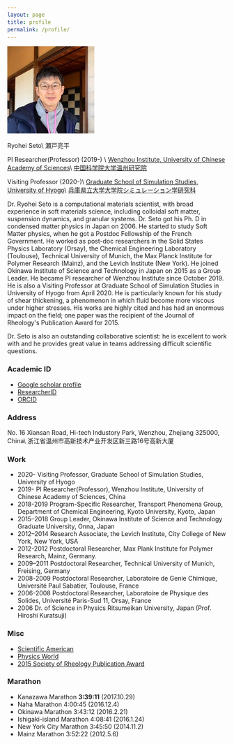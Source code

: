 ```yaml
---
layout: page
title: profile
permalink: /profile/
---
```

![R.Seto](/assets/img/seto.jpeg)


Ryohei Seto\\
瀬戸亮平

PI Researcher(Professor) (2019-) \\
[Wenzhou Institute, University of Chinese Academy of Sciences](http://www.wibe.ac.cn)\\
[中国科学院大学温州研究院](http://www.wibe.ac.cn)

Visiting Professor (2020-)\\
[Graduate School of Simulation Studies, University of Hyogo](http://www.simulation-studies.org)\\
[兵庫県立大学大学院シミュレーション学研究科](http://www.simulation-studies.org)


Dr. Ryohei Seto is a computational materials scientist, with broad experience in soft materials science, including colloidal soft matter, suspension dynamics, and granular systems. Dr. Seto got his Ph. D in condensed matter physics in Japan on 2006. He started to study Soft Matter physics, when he got a Postdoc Fellowship of the French Government. He worked as post-doc researchers
in the Solid States Physics Laboratory (Orsay), the Chemical Engineering Laboratory (Toulouse),
Technical University of Munich, the Max Planck Institute for Polymer Research (Mainz),
and the Levich Institute (New York). He joined Okinawa Institute of Science and Technology in Japan on 2015 as a Group Leader. He became PI researcher of Wenzhou Institute since October 2019. He is also a Visiting Professor at Graduate School of Simulation Studies in University of Hyogo from April 2020.
He is particularly known for his study of shear thickening, a phenomenon in which fluid become more viscous under higher stresses. His works are highly cited and has had an enormous impact on the field; one paper was the recipient of the Journal of Rheology's Publication Award for 2015.











Dr. Seto is also an outstanding collaborative scientist: he is excellent to work with and he provides great value in teams addressing difficult scientific questions.




### Academic ID
- [Google scholar profile](https://scholar.google.co.jp/citations?hl=ja&user=0V-BankAAAAJ)
- [ResearcherID](http://www.researcherid.com/rid/E-3275-2014)
- [ORCID](http://orcid.org/0000-0002-4099-034X)

### Address

No. 16 Xiansan Road, Hi-tech Industory Park, Wenzhou, Zhejiang 325000, China\\
浙江省温州市高新技术产业开发区新三路16号高新大厦

### Work
- 2020-  Visiting Professor, Graduate School of Simulation Studies, University of Hyogo
- 2019-  PI Researcher(Professor), Wenzhou Institute, University of Chinese Academy of Sciences, China
- 2018-2019 Program-Specific Researcher, Transport Phenomena Group, Department of Chemical Engineering, Kyoto University, Kyoto, Japan
- 2015–2018 Group Leader, Okinawa Institute of Science and Technology Graduate University,
Onna, Japan
- 2012–2014 Research Associate, the Levich Institute, City College of New York, New York, USA
- 2012-2012 Postdoctoral Researcher, Max Plank Institute for Polymer Research, Mainz, Germany.  
- 2009–2011 Postdoctoral Researcher, Technical University of Munich, Freising, Germany
- 2008-2009 Postdoctoral Researcher, Laboratoire de Genie Chimique, Université Paul Sabatier, Toulouse, France
- 2006-2008 Postdoctoral Researcher, Laboratoire de Physique des Solides, Université Paris-Sud 11,
Orsay, France
- 2006      Dr. of Science in Physics  Ritsumeikan University, Japan (Prof. Hiroshi Kuratsuji)


### Misc
- [Scientific American](https://www.scientificamerican.com/article/friction-makes-cornstarch-and-water-into-bizarre-oobleck/)
- [Physics World](http://physicsworld.com/cws/article/news/2013/nov/25/model-explains-why-liquid-suspensions-suddenly-turn-solid)
- [2015 Society of Rheology Publication Award](http://www-levich.engr.ccny.cuny.edu/sor2015.htm)

### Marathon
- Kanazawa Marathon			**3:39:11**		(2017.10.29)
- Naha Marathon				4:00:45		(2016.12.4)
- Okinawa Marathon			3:43:12		(2016.2.21)
- Ishigaki-island Marathon		4:08:41		(2016.1.24)
- New York City Marathon		3:45:50		(2014.11.2)
- Mainz Marathon			3:52:22		(2012.5.6)


